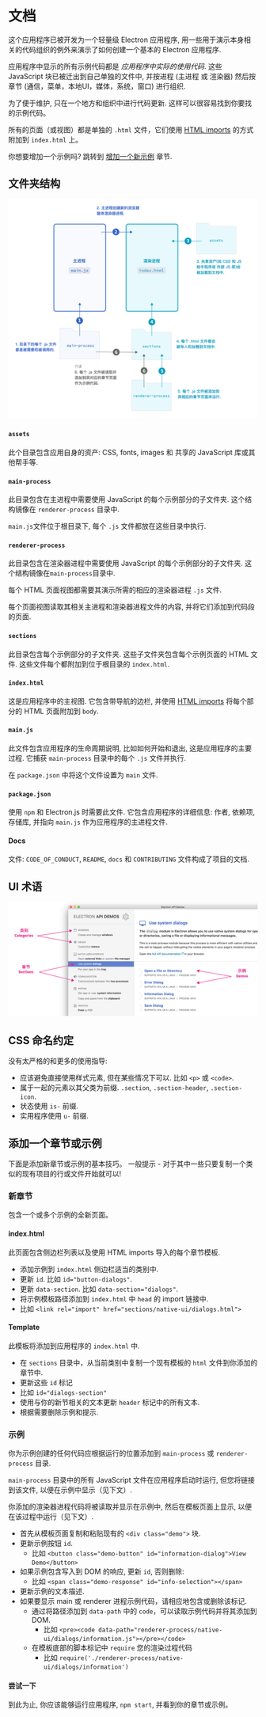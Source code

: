 # 文档

这个应用程序已被开发为一个轻量级 Electron 应用程序, 用一些用于演示本身相关的代码组织的例外来演示了如何创建一个基本的 Electron 应用程序.

应用程序中显示的所有示例代码都是 _应用程序中实际的使用代码_. 这些 JavaScript 块已被迁出到自己单独的文件中, 并按进程 (主进程 或 渲染器) 然后按章节 (通信，菜单，本地UI，媒体，系统，窗口) 进行组织.

为了便于维护, 只在一个地方和组织中进行代码更新. 这样可以很容易找到你要找的示例代码。

所有的页面（或视图）都是单独的 `.html` 文件，它们使用 [HTML imports](http://www.html5rocks.com/en/tutorials/webcomponents/imports/) 的方式附加到 `index.html` 上。

你想要增加一个示例吗? 跳转到 [增加一个新示例](#添加一个章节或示例) 章节.

## 文件夹结构

![应用程序结构和操作图](/assets/img/diagram.png)

#### `assets`
此个目录包含应用自身的资产: CSS, fonts, images 和 共享的 JavaScript 库或其他帮手等.

#### `main-process`
此目录包含在主进程中需要使用 JavaScript 的每个示例部分的子文件夹. 这个结构镜像在 `renderer-process` 目录中.

`main.js`文件位于根目录下, 每个 `.js` 文件都放在这些目录中执行.

#### `renderer-process`
此目录包含在渲染器进程中需要使用 JavaScript 的每个示例部分的子文件夹. 这个结构镜像在`main-process`目录中.

每个 HTML 页面视图都需要其演示所需的相应的渲染器进程 `.js` 文件.

每个页面视图读取其相关主进程和渲染器进程文件的内容, 并将它们添加到代码段的页面.

#### `sections`
此目录包含每个示例部分的子文件夹. 这些子文件夹包含每个示例页面的 HTML 文件. 这些文件每个都附加到位于根目录的 `index.html`.

#### `index.html`
这是应用程序中的主视图. 它包含带导航的边栏, 并使用 [HTML imports](http://www.html5rocks.com/en/tutorials/webcomponents/imports/) 将每个部分的 HTML 页面附加到 `body`.

#### `main.js`
此文件包含应用程序的生命周期说明, 比如如何开始和退出, 这是应用程序的主要过程. 它捕获 `main-process` 目录中的每个 `.js` 文件并执行.

在 `package.json` 中将这个文件设置为 `main` 文件.

#### `package.json`
使用 `npm` 和 Electron.js 时需要此文件. 它包含应用程序的详细信息: 作者, 依赖项, 存储库, 并指向 `main.js` 作为应用程序的主进程文件.

#### Docs
文件: `CODE_OF_CONDUCT`, `README`, `docs` 和 `CONTRIBUTING` 文件构成了项目的文档.

## UI 术语

![UI 术语](/assets/img/ui-terminology.png)

## CSS 命名约定

没有太严格的和更多的使用指导:

- 应该避免直接使用样式元素, 但在某些情况下可以. 比如 `<p>` 或 `<code>`.
- 属于一起的元素以其父类为前缀. `.section`, `.section-header`, `.section-icon`.
- 状态使用 `is-` 前缀.
- 实用程序使用 `u-` 前缀.

## 添加一个章节或示例

下面是添加新章节或示例的基本技巧。 一般提示 - 对于其中一些只要复制一个类似的现有项目的行或文件开始就可以!

### 新章节

包含一个或多个示例的全新页面。

#### index.html

此页面包含侧边栏列表以及使用 HTML imports 导入的每个章节模板.

- 添加示例到 `index.html` 侧边栏适当的类别中.
 - 更新 `id`. 比如 `id="button-dialogs"`.
 - 更新 `data-section`. 比如 `data-section="dialogs"`.
- 将示例模板路径添加到 `index.html` 中 `head` 的 import 链接中.
 - 比如 `<link rel="import" href="sections/native-ui/dialogs.html">`

#### Template

此模板将添加到应用程序的 `index.html` 中.

- 在 `sections` 目录中，从当前类别中复制一个现有模板的 `html` 文件到你添加的章节中.
- 更新这些 `id` 标记
 - 比如 `id="dialogs-section"`
- 使用与你的新节相关的文本更新 `header` 标记中的所有文本.
 - 根据需要删除示例和提示.

### 示例

你为示例创建的任何代码应根据运行的位置添加到 `main-process` 或 `renderer-process` 目录.

`main-process` 目录中的所有 JavaScript 文件在应用程序启动时运行, 但您将链接到该文件, 以便在示例中显示（见下文）.

你添加的渲染器进程代码将被读取并显示在示例中, 然后在模板页面上显示, 以便在该过程中运行（见下文）.

- 首先从模板页面复制和粘贴现有的 `<div class="demo">` 块.
- 更新示例按钮 `id`.
	- 比如 `<button class="demo-button" id="information-dialog">View Demo</button>`
- 如果示例包含写入到 DOM 的响应, 更新 `id`, 否则删除:
	- 比如 `<span class="demo-response" id="info-selection"></span>`
- 更新示例的文本描述.
- 如果要显示 main 或 renderer 进程示例代码，请相应地包含或删除该标记.
	- 通过将路径添加到 `data-path` 中的 `code`，可以读取示例代码并将其添加到 DOM.
		- 比如 `<pre><code data-path="renderer-process/native-ui/dialogs/information.js"></pre></code>`
	- 在模板底部的脚本标记中 `require` 您的渲染过程代码
		- 比如 `require('./renderer-process/native-ui/dialogs/information')`

#### 尝试一下

到此为止, 你应该能够运行应用程序, `npm start`, 并看到你的章节或示例。 
